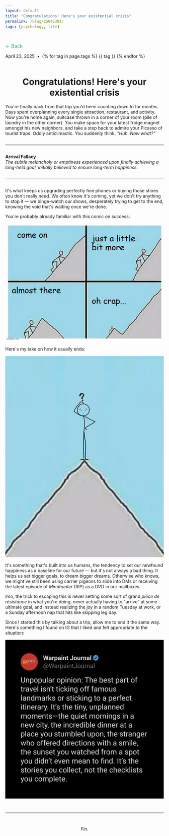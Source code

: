 ```yaml
---
layout: default
title: "Congratulations! Here's your existential crisis"
permalink: /blog/25042301/
tags: [psychology, life]
---
```


<!-- Back Button (Top Left) -->
<div style="margin: 2em 0 1em 0;">
  <a href="{{ '/blog/' | relative_url }}" style="color: #49bf9d; font-size: 1.1em; font-weight: 500; text-decoration: none;">
    ← Back
  </a>
</div>

<!-- Post Metadata -->
<div class="post-meta">
  <span>April 23, 2025</span> &nbsp;•&nbsp;
  <span class="post-tags">
    {% for tag in page.tags %}
      <span class="pill post-tag" data-tag="{{ tag }}">{{ tag }}</span>
    {% endfor %}
  </span>
</div>


<br />
<h1 style="text-align: center;">Congratulations! Here's your existential crisis</h1>

<!-- start -->

<p>You're finally back from that trip you'd been counting down to for months. Days spent overplanning every single attraction, restaurant, and activity. Now you're home again, suitcase thrown in a corner of your room (pile of laundry in the other corner). You make space for your latest fridge magnet amongst his new neighbors, and take a step back to admire your Picasso of tourist traps. Oddly anticlimactic. You suddenly think, <i>"Huh. Now what?"</i></p>

<hr style="margin: 2em 0;" />

<p><strong>Arrival Fallacy</strong><br />
<em>The subtle melancholy or emptiness experienced upon finally achieving a long-held goal, initially believed to ensure long-term happiness.</em></p>

<hr style="margin: 2em 0;" />

<p>It's what keeps us upgrading perfectly fine phones or buying those shoes you don't really need. We often know it's coming, yet we don't try anything to stop it — we binge-watch our shows, desperately trying to get to the end, knowing the void that's waiting once we're done.</p>

<p>You're probably already familiar with this comic on success:</p>

<div class="blog-image">
  <img src="/images/blog/Post1/post1image1.jpg" alt="Comic on success" />
</div>

<p>Here's my take on how it usually ends:</p>

<div class="blog-image">
  <img src="/images/blog/Post1/post1image2.png" alt="My take on success" />
</div>

<p>It's something that's built into us humans, the tendency to set our newfound happiness as a baseline for our future — but it's not always a bad thing. It helps us set bigger goals, to dream bigger dreams. Otherwise who knows, we might've still been using carrier pigeons to slide into DMs or receiving the latest episode of <em>Mindhunter</em> (RIP) as a DVD in our mailboxes.</p>

<p><em>Imo</em>, the trick to escaping this is never setting some sort of grand <em>pièce de résistance</em> in what you're doing, never actually having to "arrive" at some ultimate goal, and instead realizing the joy in a random Tuesday at work, or a Sunday afternoon nap that hits like skipping leg day.</p>

<p>Since I started this by talking about a trip, allow me to end it the same way. Here's something I found on IG that I liked and felt appropriate to the situation:</p>

<div class="blog-image">
  <img src="/images/blog/Post1/post1image3.png" alt="Instagram Quote" />
</div>

<hr style="margin: 3em 0;" />
<p style="text-align: center;"><i>Fin.</i></p>

<script>
  document.querySelectorAll(".post-tag").forEach(tag => {
    tag.addEventListener("click", function () {
      const value = encodeURIComponent(this.dataset.tag);
      window.location.href = `/blog/?q=${value}`;
    });
  });
</script>
